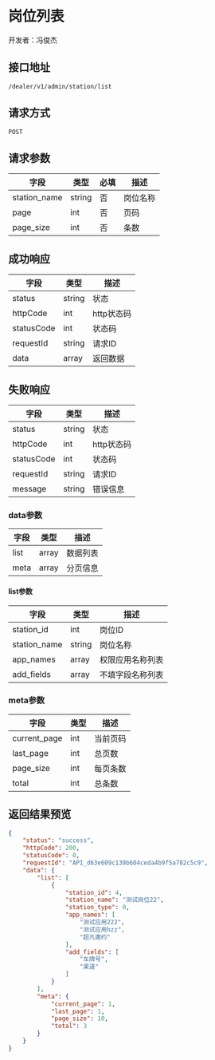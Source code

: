 # 岗位列表

开发者：冯俊杰

## 接口地址

`/dealer/v1/admin/station/list`

## 请求方式

`POST`

## 请求参数

| 字段 | 类型   | 必填 | 描述     |
| ---- | ------ | ---- | -------- |
| station_name   | string    | 否   | 岗位名称   |
| page   | int    | 否   | 页码   |
| page_size   | int    | 否   | 条数   |

## 成功响应

| 字段       | 类型    | 描述        |
| ---------- | ------- | ----------- |
| status    | string  | 状态    |
| httpCode     | int  | http状态码    |
| statusCode | int  | 状态码 |
| requestId | string  | 请求ID |
| data  | array  | 返回数据      |

## 失败响应

| 字段       | 类型    | 描述        |
| ---------- | ------- | ----------- |
| status    | string  | 状态    |
| httpCode     | int  | http状态码    |
| statusCode | int  | 状态码 |
| requestId | string  | 请求ID |
| message  | string  | 错误信息      |

### data参数

| 字段 | 类型 | 描述 |
| --- | --- | --- |
| list | array | 数据列表 |
| meta | array | 分页信息 |

#### list参数

| 字段 | 类型 | 描述 |
| --- | --- | --- |
| station_id | int | 岗位ID |
| station_name | string | 岗位名称 |
| app_names | array | 权限应用名称列表 |
| add_fields | array | 不填字段名称列表 |

### meta参数

| 字段 | 类型 | 描述 |
| --- | --- | --- |
| current_page | int | 当前页码 |
| last_page | int | 总页数 |
| page_size | int | 每页条数 |
| total | int | 总条数 |

## 返回结果预览

```json
{
    "status": "success",
    "httpCode": 200,
    "statusCode": 0,
    "requestId": "API_d63e609c139b604ceda4b9f5a782c5c9",
    "data": {
        "list": [
            {
                "station_id": 4,
                "station_name": "测试岗位22",
                "station_type": 0,
                "app_names": [
                    "测试应用222",
                    "测试应用hzz",
                    "超凡邀约"
                ],
                "add_fields": [
                    "车牌号",
                    "渠道"
                ]
            }
        ],
        "meta": {
            "current_page": 1,
            "last_page": 1,
            "page_size": 10,
            "total": 3
        }
    }
}
```